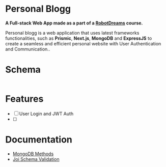 # Personal Blogg

**A Full-stack Web App made as a part of a [RobotDreams](https://github.com/nightguarder/RobotDreams.git) course.**

Personal blogg is a web application that uses latest frameworks functionalities, such as **Prismic**, **Next.js**, **MongoDB** and **ExpressJS** to create a seamless and efficient personal website with User Authentication and Communication..

# Schema

![]()

# Features

- [ ] User Login and JWT Auth
- [ ] 

# Documentation

- [MongoDB Methods](https://github.com/nightguarder/DreamBlogger.git)
- [Joi Schema Validation](https://joi.dev/api/?v=17.9.1)
